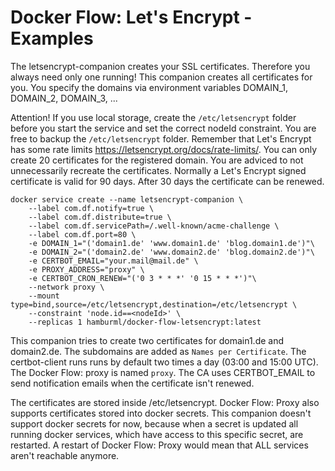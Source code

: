# Docker Flow: Let's Encrypt - Examples

The letsencrypt-companion creates your SSL certificates. Therefore you always need only one running! This companion creates all certificates for you.
You specify the domains via environment variables DOMAIN_1, DOMAIN_2, DOMAIN_3, ...

Attention! If you use local storage, create the `/etc/letsencrypt` folder before you start the service and set the correct nodeId constraint. You are free to backup the `/etc/letsencrypt` folder.
Remember that Let's Encrypt has some rate limits https://letsencrypt.org/docs/rate-limits/. You can only create 20 certificates for the registered domain. You are adviced to not unnecessarily recreate the certificates. Normally a Let's Encrypt signed certificate is valid for 90 days. After 30 days the certificate can be renewed.

```
docker service create --name letsencrypt-companion \
    --label com.df.notify=true \
    --label com.df.distribute=true \
    --label com.df.servicePath=/.well-known/acme-challenge \
    --label com.df.port=80 \
    -e DOMAIN_1="('domain1.de' 'www.domain1.de' 'blog.domain1.de')"\
    -e DOMAIN_2="('domain2.de' 'www.domain2.de' 'blog.domain2.de')"\
    -e CERTBOT_EMAIL="your.mail@mail.de" \
    -e PROXY_ADDRESS="proxy" \
    -e CERTBOT_CRON_RENEW="('0 3 * * *' '0 15 * * *')"\
    --network proxy \
    --mount type=bind,source=/etc/letsencrypt,destination=/etc/letsencrypt \
    --constraint 'node.id==<nodeId>' \
    --replicas 1 hamburml/docker-flow-letsencrypt:latest
```

This companion tries to create two certificates for domain1.de and domain2.de. The subdomains are added as `Names per Certificate`. The certbot-client runs runs by default two times a day (03:00 and 15:00 UTC). The Docker Flow: proxy is named `proxy`. The CA uses CERTBOT_EMAIL to send notification emails when the certificate isn't renewed.

The certificates are stored inside /etc/letsencrypt. Docker Flow: Proxy also supports certificates stored into docker secrets. This companion doesn't support docker secrets for now, because when a secret is updated all running docker services, which have access to this specific secret, are restarted. A restart of Docker Flow: Proxy would mean that ALL services aren't reachable anymore.
